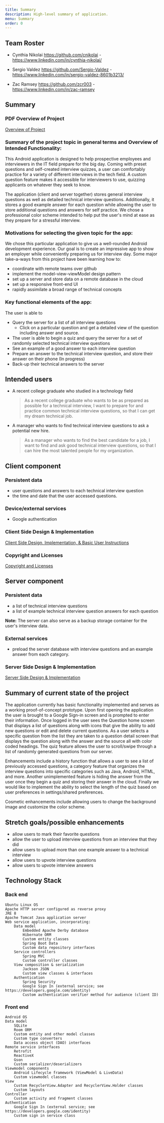 ```yaml
---
title: Summary
description: High-level summary of application.
menu: Summary
order: 0
---
```


## Team Roster
  
* Cynthia Nikolai
<https://github.com/cnikolai> -
<https://www.linkedin.com/in/cynthia-nikolai/>

* Sergio Valdez
<https://github.com/Sergio-Valdez> -
<https://www.linkedin.com/in/sergio-valdez-8601b3213/>

* Zac Ramsey
 <https://github.com/zcr003> -
  <https://www.linkedin.com/in/zac-ramsey>  



## Summary

### PDF Overview of Project

[Overview of Project](interview-prep-overview.pdf)

### Summary of the project topic in general terms and Overview of Intended Functionality:
This Android application is designed to help prospective employees and interviewers in the IT field prepare for the big day. Coming with preset questions and self-created interview quizzes, a user can comfortably practice for a variety of different interviews in the tech field. A custom question feature makes it accessible for interviewers to use, quizzing applicants on whatever they seek to know. 

The application (client and server together) stores general interview questions as well as detailed technical interview questions. Additionally, it stores a good example answer for each question while allowing the user to store additional questions and answers for self practice. We chose a professional color scheme intended to help put the user's mind at ease as they prepare for a stressful interview.

### Motivations for selecting the given topic for the app:
We chose this particular application to give us a well-rounded Android development experience. Our goal is to create an impressive app to show an employer while conveniently preparing us for interview day. Some major take-a-ways from this project have been learning how to: 
* coordinate with remote teams over github 
* implement the model-view-viewModel design pattern
* set up a server and store data on a remote database in the cloud 
* set up a responsive front-end UI
* rapidly assimilate a broad range of technical concepts


### Key functional elements of the app:
 The user is able to 
* Query the server for a list of all interview questions
  * Click on a particular question and get a detailed view of the question including answer and source.
* The user is able to begin a quiz and query the server for a set of randomly selected technical interview questions
* See an example of a good answer to each interview question
* Prepare an answer to the technical interview question, and store their answer on their phone (In progress)
* Back-up their technical answers to the server



## Intended users

* A recent college graduate who studied in a technology field

    > As a recent college graduate who wants to be as prepared as possible for a technical interview, I want to prepare for and practice common technical interview questions, so that I can get my dream technical job.

* A manager who wants to find technical interview questions to ask a potential new hire.

    > As a manager who wants to find the best candidate for a job, I want to find and ask good technical interview questions, so that I can hire the most talented people for my organization.

## Client component


### Persistent data

* user questions and answers to each technical interview question
* the time and date that the user accessed questions.   

### Device/external services

* Google authentication

### Client Side Design & Implementation

[Client Side Design, Implementation, & Basic User Instructions](client-implementation.md)

### Copyright and Licenses

[Copyright and Licenses](notice.md)


## Server component


### Persistent data

* a list of technical interview questions
* a list of example technical interview question answers for each question

**Note:**
The server can also serve as a backup storage container for the user's interview data. 

### External services
 
* preload the server database with interview questions and an example answer from each category.

### Server Side Design & Implementation

[Server Side Design & Implementation](server-implementation.md)


## Summary of current state of the project

The application currently has basic functionality implemented and serves as a working proof-of-concept prototype. Upon first opening the application the user is brought to a Google Sign-in screen and is prompted to enter their information. Once logged in the user sees the Question home screen that displays a list of questions along with icons that give the ability to add new questions or edit and delete current questions. As a user selects a specific question from the list they are taken to a question detail screen that displays the question along with the answer and the source all with color coded headings. The quiz feature allows the user to scroll/swipe through a list of randomly generated questions from our server. 

Enhancements include a history function that allows a user to see a list of previously accessed questions, a category feature that organizes the interview questions into specific categories such as Java, Android, HTML, and more. Another unimplemented feature is hiding the answer from the user once they begin a quiz and storing their answer in the cloud. Finally we would like to implement the ability to select the length of the quiz based on user preferences in settings/shared preferences.

Cosmetic enhancements include allowing users to change the background image and customize the color scheme.


## Stretch goals/possible enhancements 

* allow users to mark their favorite questions
* allow the user to upload interview questions from an interview that they did
* allow users to upload more than one example answer to a technical interview
* allow users to upvote interview questions 
* allow users to upvote interview answers

## Technology Stack

### Back end

    Ubuntu Linux OS
    Apache HTTP server configured as reverse proxy
    JRE 8
    Apache Tomcat Java application server
    Web service application, incorporating:
        Data model
            Embedded Apache Derby database
            Hibernate ORM
            Custom entity classes
            Spring Boot Data
            Custom data repository interfaces
        Service controllers
            Spring MVC
            Custom controller classes
        View composition & serialization
            Jackson JSON
            Custom view classes & interfaces
        Authentication
            Spring Security
            Google Sign In (external service; see https://developers.google.com/identity)
            Custom authentication verifier method for audience (client ID)

### Front end

    Android OS
    Data model
        SQLite
        Room ORM
        Custom entity and other model classes
        Custom type converters
        Data access object (DAO) interfaces
    Remote service interfaces
        Retrofit
        ReactiveX
        Gson
        Custom serializer/deserializers
    Viewmodel components
        Android Lifecycle framework (ViewModel & LiveData)
        Custom viewmodel classes
    View
        Custom RecyclerView.Adapter and RecyclerView.Holder classes
        Custom layouts
    Controller
        Custom activity and fragment classes
    Authentication
        Google Sign In (external service; see https://developers.google.com/identity)
        Custom sign in service class

